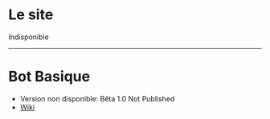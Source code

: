 # Le site
Indisponible
***
# Bot Basique
* Version non disponible: Bêta 1.0 Not Published
* [Wiki](https://github.com/papillonlut/bot/wiki)
